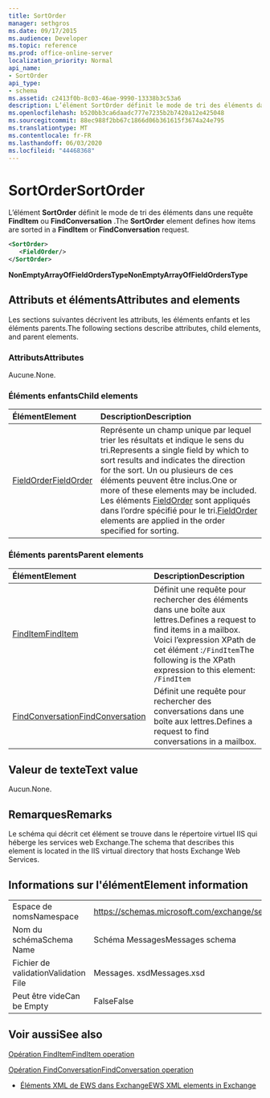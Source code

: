 ```yaml
---
title: SortOrder
manager: sethgros
ms.date: 09/17/2015
ms.audience: Developer
ms.topic: reference
ms.prod: office-online-server
localization_priority: Normal
api_name:
- SortOrder
api_type:
- schema
ms.assetid: c2413f0b-8c03-46ae-9990-13338b3c53a6
description: L’élément SortOrder définit le mode de tri des éléments dans une requête FindItem ou FindConversation.
ms.openlocfilehash: b520bb3ca6daadc777e7235b2b7420a12e425048
ms.sourcegitcommit: 88ec988f2bb67c1866d06b361615f3674a24e795
ms.translationtype: MT
ms.contentlocale: fr-FR
ms.lasthandoff: 06/03/2020
ms.locfileid: "44468368"
---
```

# <a name="sortorder"></a><span data-ttu-id="57905-103">SortOrder</span><span class="sxs-lookup"><span data-stu-id="57905-103">SortOrder</span></span>

<span data-ttu-id="57905-104">L’élément **SortOrder** définit le mode de tri des éléments dans une requête **FindItem** ou **FindConversation** .</span><span class="sxs-lookup"><span data-stu-id="57905-104">The **SortOrder** element defines how items are sorted in a **FindItem** or **FindConversation** request.</span></span> 
  
```xml
<SortOrder>
   <FieldOrder/>
</SortOrder>
```

 <span data-ttu-id="57905-105">**NonEmptyArrayOfFieldOrdersType**</span><span class="sxs-lookup"><span data-stu-id="57905-105">**NonEmptyArrayOfFieldOrdersType**</span></span>
## <a name="attributes-and-elements"></a><span data-ttu-id="57905-106">Attributs et éléments</span><span class="sxs-lookup"><span data-stu-id="57905-106">Attributes and elements</span></span>

<span data-ttu-id="57905-107">Les sections suivantes décrivent les attributs, les éléments enfants et les éléments parents.</span><span class="sxs-lookup"><span data-stu-id="57905-107">The following sections describe attributes, child elements, and parent elements.</span></span>
  
### <a name="attributes"></a><span data-ttu-id="57905-108">Attributs</span><span class="sxs-lookup"><span data-stu-id="57905-108">Attributes</span></span>

<span data-ttu-id="57905-109">Aucune.</span><span class="sxs-lookup"><span data-stu-id="57905-109">None.</span></span>
  
### <a name="child-elements"></a><span data-ttu-id="57905-110">Éléments enfants</span><span class="sxs-lookup"><span data-stu-id="57905-110">Child elements</span></span>

|<span data-ttu-id="57905-111">**Élément**</span><span class="sxs-lookup"><span data-stu-id="57905-111">**Element**</span></span>|<span data-ttu-id="57905-112">**Description**</span><span class="sxs-lookup"><span data-stu-id="57905-112">**Description**</span></span>|
|:-----|:-----|
|[<span data-ttu-id="57905-113">FieldOrder</span><span class="sxs-lookup"><span data-stu-id="57905-113">FieldOrder</span></span>](fieldorder.md) <br/> |<span data-ttu-id="57905-114">Représente un champ unique par lequel trier les résultats et indique le sens du tri.</span><span class="sxs-lookup"><span data-stu-id="57905-114">Represents a single field by which to sort results and indicates the direction for the sort.</span></span> <span data-ttu-id="57905-115">Un ou plusieurs de ces éléments peuvent être inclus.</span><span class="sxs-lookup"><span data-stu-id="57905-115">One or more of these elements may be included.</span></span> <span data-ttu-id="57905-116">Les éléments [FieldOrder](fieldorder.md) sont appliqués dans l’ordre spécifié pour le tri.</span><span class="sxs-lookup"><span data-stu-id="57905-116">[FieldOrder](fieldorder.md) elements are applied in the order specified for sorting.</span></span>  <br/> |
   
### <a name="parent-elements"></a><span data-ttu-id="57905-117">Éléments parents</span><span class="sxs-lookup"><span data-stu-id="57905-117">Parent elements</span></span>

|<span data-ttu-id="57905-118">**Élément**</span><span class="sxs-lookup"><span data-stu-id="57905-118">**Element**</span></span>|<span data-ttu-id="57905-119">**Description**</span><span class="sxs-lookup"><span data-stu-id="57905-119">**Description**</span></span>|
|:-----|:-----|
|[<span data-ttu-id="57905-120">FindItem</span><span class="sxs-lookup"><span data-stu-id="57905-120">FindItem</span></span>](finditem.md) <br/> |<span data-ttu-id="57905-121">Définit une requête pour rechercher des éléments dans une boîte aux lettres.</span><span class="sxs-lookup"><span data-stu-id="57905-121">Defines a request to find items in a mailbox.</span></span>  <br/> <span data-ttu-id="57905-122">Voici l’expression XPath de cet élément :`/FindItem`</span><span class="sxs-lookup"><span data-stu-id="57905-122">The following is the XPath expression to this element:  `/FindItem`</span></span> <br/> |
|[<span data-ttu-id="57905-123">FindConversation</span><span class="sxs-lookup"><span data-stu-id="57905-123">FindConversation</span></span>](findconversation.md) <br/> |<span data-ttu-id="57905-124">Définit une requête pour rechercher des conversations dans une boîte aux lettres.</span><span class="sxs-lookup"><span data-stu-id="57905-124">Defines a request to find conversations in a mailbox.</span></span>  <br/> |
   
## <a name="text-value"></a><span data-ttu-id="57905-125">Valeur de texte</span><span class="sxs-lookup"><span data-stu-id="57905-125">Text value</span></span>

<span data-ttu-id="57905-126">Aucun.</span><span class="sxs-lookup"><span data-stu-id="57905-126">None.</span></span>
  
## <a name="remarks"></a><span data-ttu-id="57905-127">Remarques</span><span class="sxs-lookup"><span data-stu-id="57905-127">Remarks</span></span>

<span data-ttu-id="57905-128">Le schéma qui décrit cet élément se trouve dans le répertoire virtuel IIS qui héberge les services web Exchange.</span><span class="sxs-lookup"><span data-stu-id="57905-128">The schema that describes this element is located in the IIS virtual directory that hosts Exchange Web Services.</span></span>
  
## <a name="element-information"></a><span data-ttu-id="57905-129">Informations sur l'élément</span><span class="sxs-lookup"><span data-stu-id="57905-129">Element information</span></span>

|||
|:-----|:-----|
|<span data-ttu-id="57905-130">Espace de noms</span><span class="sxs-lookup"><span data-stu-id="57905-130">Namespace</span></span>  <br/> |https://schemas.microsoft.com/exchange/services/2006/messages  <br/> |
|<span data-ttu-id="57905-131">Nom du schéma</span><span class="sxs-lookup"><span data-stu-id="57905-131">Schema Name</span></span>  <br/> |<span data-ttu-id="57905-132">Schéma Messages</span><span class="sxs-lookup"><span data-stu-id="57905-132">Messages schema</span></span>  <br/> |
|<span data-ttu-id="57905-133">Fichier de validation</span><span class="sxs-lookup"><span data-stu-id="57905-133">Validation File</span></span>  <br/> |<span data-ttu-id="57905-134">Messages. xsd</span><span class="sxs-lookup"><span data-stu-id="57905-134">Messages.xsd</span></span>  <br/> |
|<span data-ttu-id="57905-135">Peut être vide</span><span class="sxs-lookup"><span data-stu-id="57905-135">Can be Empty</span></span>  <br/> |<span data-ttu-id="57905-136">False</span><span class="sxs-lookup"><span data-stu-id="57905-136">False</span></span>  <br/> |
   
## <a name="see-also"></a><span data-ttu-id="57905-137">Voir aussi</span><span class="sxs-lookup"><span data-stu-id="57905-137">See also</span></span>



[<span data-ttu-id="57905-138">Opération FindItem</span><span class="sxs-lookup"><span data-stu-id="57905-138">FindItem operation</span></span>](finditem-operation.md)
  
[<span data-ttu-id="57905-139">Opération FindConversation</span><span class="sxs-lookup"><span data-stu-id="57905-139">FindConversation operation</span></span>](findconversation-operation.md)


- [<span data-ttu-id="57905-140">Éléments XML de EWS dans Exchange</span><span class="sxs-lookup"><span data-stu-id="57905-140">EWS XML elements in Exchange</span></span>](ews-xml-elements-in-exchange.md)


